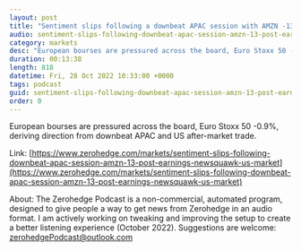 ```yaml
---
layout: post
title: "Sentiment slips following a downbeat APAC session with AMZN -13% post-earnings - Newsquawk US Market Open"
audio: sentiment-slips-following-downbeat-apac-session-amzn-13-post-earnings-newsquawk-us-market-0
category: markets
desc: "European bourses are pressured across the board, Euro Stoxx 50 -0.9%, deriving direction from downbeat APAC and US after-market trade."
duration: 00:13:38
length: 818
datetime: Fri, 28 Oct 2022 10:33:00 +0000
tags: podcast
guid: sentiment-slips-following-downbeat-apac-session-amzn-13-post-earnings-newsquawk-us-market-0
order: 0
---
```

European bourses are pressured across the board, Euro Stoxx 50 -0.9%, deriving direction from downbeat APAC and US after-market trade.

Link: [https://www.zerohedge.com/markets/sentiment-slips-following-downbeat-apac-session-amzn-13-post-earnings-newsquawk-us-market](https://www.zerohedge.com/markets/sentiment-slips-following-downbeat-apac-session-amzn-13-post-earnings-newsquawk-us-market)

About: The Zerohedge Podcast is a non-commercial, automated program, designed to give people a way to get news from Zerohedge in an audio format.  I am actively working on tweaking and improving the setup to create a better listening experience (October 2022).  Suggestions are welcome: [zerohedgePodcast@outlook.com](mailto:zerohedgePodcast@outlook.com)